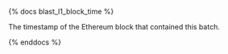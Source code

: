 {% docs blast_l1_block_time %}

The timestamp of the Ethereum block that contained this batch.

{% enddocs %}